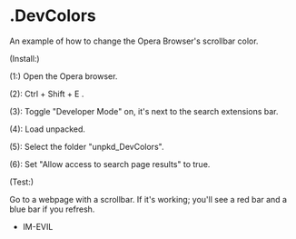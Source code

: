  
 
# .DevColors
 
An example of how to change the Opera Browser's scrollbar color.
 
 
 
(Install:)

(1:) Open the Opera browser.

(2): Ctrl + Shift + E .

(3): Toggle "Developer Mode" on, it's next to the search extensions bar.

(4): Load unpacked.

(5): Select the folder "unpkd_DevColors".
 
(6): Set "Allow access to search page results" to true.
 
 
(Test:) 

Go to a webpage with a scrollbar. If it's working; you'll
see a red bar and a blue bar if you refresh.



 
-  IM-EVIL
